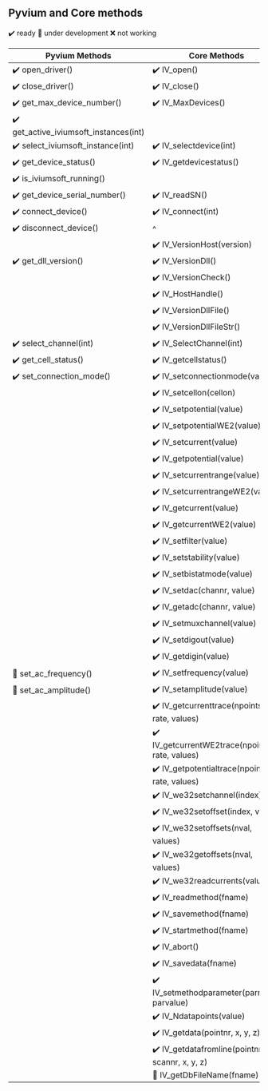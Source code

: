 ## Pyvium and Core methods
:heavy_check_mark: ready
:small_orange_diamond: under development
:x: not working

| Pyvium Methods                                        | Core Methods                              |
| ----------------------------------------------------- | ----------------------------------------- |
| :heavy_check_mark: open_driver()                      | :heavy_check_mark: IV_open()              |  
| :heavy_check_mark: close_driver()                     | :heavy_check_mark: IV_close()             |
| :heavy_check_mark: get_max_device_number()            | :heavy_check_mark: IV_MaxDevices()        |
| :heavy_check_mark: get_active_iviumsoft_instances(int)|                                           |
| :heavy_check_mark: select_iviumsoft_instance(int)     | :heavy_check_mark: IV_selectdevice(int)   |
| :heavy_check_mark: get_device_status()                | :heavy_check_mark: IV_getdevicestatus()   |
| :heavy_check_mark: is_iviumsoft_running()             |                                           |
| :heavy_check_mark: get_device_serial_number()         | :heavy_check_mark: IV_readSN()            |
| :heavy_check_mark: connect_device()                   | :heavy_check_mark: IV_connect(int)        |
| :heavy_check_mark: disconnect_device()                |^                                          |
|                                                       | :heavy_check_mark: IV_VersionHost(version)|
| :heavy_check_mark: get_dll_version()                  | :heavy_check_mark: IV_VersionDll()        |
|                                                       | :heavy_check_mark: IV_VersionCheck()      |
|                                                       | :heavy_check_mark: IV_HostHandle()                |
|                                                       | :heavy_check_mark: IV_VersionDllFile()            |
|                                                       | :heavy_check_mark: IV_VersionDllFileStr()         |
| :heavy_check_mark: select_channel(int)                | :heavy_check_mark: IV_SelectChannel(int)          |
| :heavy_check_mark: get_cell_status()                  |  :heavy_check_mark: IV_getcellstatus()            |
| :heavy_check_mark: set_connection_mode()              |  :heavy_check_mark: IV_setconnectionmode(value)   |
|                                                       |  :heavy_check_mark: IV_setcellon(cellon)          |
|                                                       |  :heavy_check_mark: IV_setpotential(value)|
|                                                       |  :heavy_check_mark: IV_setpotentialWE2(value)|
|                                                       |  :heavy_check_mark: IV_setcurrent(value)|
|                                                       |  :heavy_check_mark: IV_getpotential(value)|
|                                                       |  :heavy_check_mark: IV_setcurrentrange(value)|
|                                                       |  :heavy_check_mark: IV_setcurrentrangeWE2(value)|
|                                                       |  :heavy_check_mark: IV_getcurrent(value)|
|                                                       |  :heavy_check_mark: IV_getcurrentWE2(value)|
|                                                       |  :heavy_check_mark: IV_setfilter(value)|
|                                                       |  :heavy_check_mark: IV_setstability(value)|
|                                                       |  :heavy_check_mark: IV_setbistatmode(value)|
|                                                       |  :heavy_check_mark: IV_setdac(channr, value)|
|                                                       |  :heavy_check_mark: IV_getadc(channr, value)|
|                                                       |  :heavy_check_mark: IV_setmuxchannel(value)|
|                                                       |  :heavy_check_mark: IV_setdigout(value)|
|                                                       |  :heavy_check_mark: IV_getdigin(value)|
|  :small_orange_diamond: set_ac_frequency()            |  :heavy_check_mark: IV_setfrequency(value)|
|  :small_orange_diamond: set_ac_amplitude()            |  :heavy_check_mark: IV_setamplitude(value)|
|                                                       |  :heavy_check_mark: IV_getcurrenttrace(npoints, rate, values)|
|                                                       |  :heavy_check_mark: IV_getcurrentWE2trace(npoints, rate, values)|
|      |  :heavy_check_mark: IV_getpotentialtrace(npoints, rate, values)|
|      |  :heavy_check_mark: IV_we32setchannel(index)|
|      |  :heavy_check_mark: IV_we32setoffset(index, value)|
|      |  :heavy_check_mark: IV_we32setoffsets(nval, values)|
|      |  :heavy_check_mark: IV_we32getoffsets(nval, values)|
|      |  :heavy_check_mark: IV_we32readcurrents(values)|
|      |  :heavy_check_mark: IV_readmethod(fname)|
|      |  :heavy_check_mark: IV_savemethod(fname)|
|      |  :heavy_check_mark: IV_startmethod(fname)|
|      |  :heavy_check_mark: IV_abort()|
|      |  :heavy_check_mark: IV_savedata(fname)|
|      |  :heavy_check_mark: IV_setmethodparameter(parname, parvalue)|
|      |  :heavy_check_mark: IV_Ndatapoints(value)|
|      |  :heavy_check_mark: IV_getdata(pointnr, x, y, z)|
|      |  :heavy_check_mark: IV_getdatafromline(pointnr, scannr, x, y, z)|
|      |  :small_orange_diamond: IV_getDbFileName(fname)|